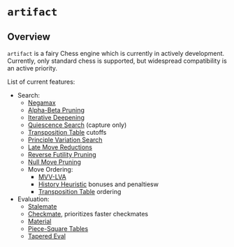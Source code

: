 # `artifact`

## Overview

`artifact` is a fairy Chess engine which is currently in actively development. Currently, only standard chess is supported, but widespread compatibility is an active priority.

List of current features:
- Search:
    - [Negamax](https://www.chessprogramming.org/Negamax)
    - [Alpha-Beta Pruning](https://www.chessprogramming.org/Alpha-Beta)
    - [Iterative Deepening](https://www.chessprogramming.org/Iterative_Deepening)
    - [Quiescence Search](https://www.chessprogramming.org/Quiescence_Search) (capture only)
    - [Transposition Table](https://www.chessprogramming.org/Transposition_Table) cutoffs
    - [Principle Variation Search](https://www.chessprogramming.org/Principal_Variation_Search)
    - [Late Move Reductions](https://www.chessprogramming.org/Late_Move_Reductions)
    - [Reverse Futility Pruning](https://www.chessprogramming.org/Reverse_Futility_Pruning)
    - [Null Move Pruning](https://www.chessprogramming.org/Null_Move_Pruning)
    - Move Ordering:
        - [MVV-LVA](https://www.chessprogramming.org/MVV-LVA)
        - [History Heuristic](https://www.chessprogramming.org/History_Heuristic) bonuses and penaltiesw
        - [Transposition Table](https://www.chessprogramming.org/Transposition_Table) ordering
- Evaluation:
    - [Stalemate](https://www.chessprogramming.org/Stalemate)
    - [Checkmate](https://www.chessprogramming.org/Checkmate), prioritizes faster checkmates
    - [Material](https://www.chessprogramming.org/Material)
    - [Piece-Square Tables](https://www.chessprogramming.org/Piece-Square_Tables)
    - [Tapered Eval](https://www.chessprogramming.org/Tapered_Eval)